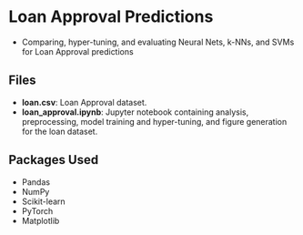 # Loan Approval Predictions

- Comparing, hyper-tuning, and evaluating Neural Nets, k-NNs, and SVMs for Loan Approval predictions

## Files

- **loan.csv**: Loan Approval dataset.
- **loan_approval.ipynb**: Jupyter notebook containing analysis, preprocessing, model training and hyper-tuning, and figure generation for the loan dataset.

## Packages Used

- Pandas
- NumPy
- Scikit-learn
- PyTorch
- Matplotlib
